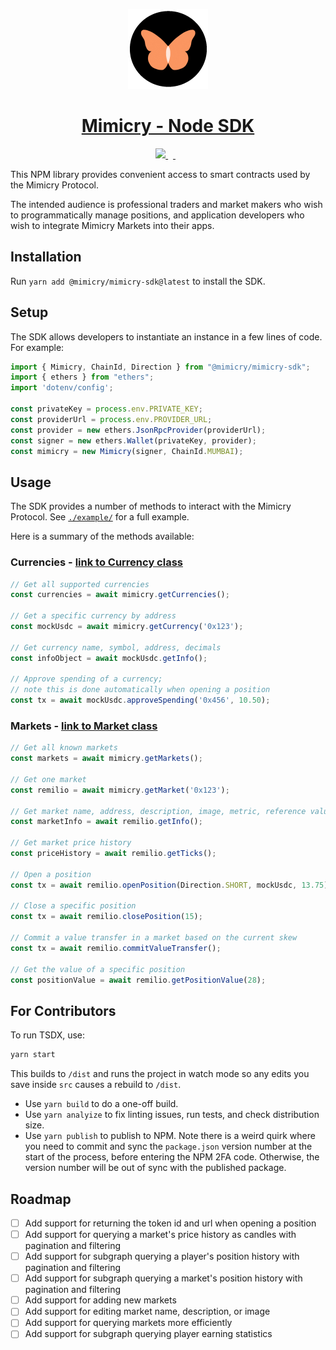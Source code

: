 <p align="center">
  <a href="https://mimicry.org">
    <picture>
      <source media="(prefers-color-scheme: dark)" srcset="https://raw.githubusercontent.com/Mimicry-Protocol/brand-assets/main/animated-logos/Gifs/Web-Res/Circles/Mimicry_logo-color-black_circle_bg-animated.gif">
      <img src="https://raw.githubusercontent.com/Mimicry-Protocol/brand-assets/main/animated-logos/Gifs/Web-Res/Circles/Mimicry_logo-color-black_circle_bg-animated.gif" height="128">
    </picture>
    <h1 align="center">Mimicry - Node SDK</h1>
  </a>
</p>
<p align="center">
  <a aria-label="License" href="LICENSE">
    <img src="https://badgen.net/badge/license/GPLv3/pink">
  </a>&nbsp;
  <a aria-label="Size Test" href="https://github.com/Mimicry-Protocol/node-sdk/actions/workflows/size.yml">
    <img alt="" src="https://github.com/Mimicry-Protocol/node-sdk/actions/workflows/size.yml/badge.svg">
  </a>&nbsp;
  <a aria-label="CI Test" href="https://github.com/Mimicry-Protocol/node-sdk/actions/workflows/main.yml">
    <img alt="" src="https://github.com/Mimicry-Protocol/node-sdk/actions/workflows/main.yml/badge.svg">
  </a>
</p>

This NPM library provides convenient access to smart contracts used by the Mimicry Protocol. 

The intended audience is professional traders and market makers who wish to programmatically manage positions, and application developers who wish to integrate Mimicry Markets into their apps.

## Installation
Run `yarn add @mimicry/mimicry-sdk@latest` to install the SDK.

## Setup
The SDK allows developers to instantiate an instance in a few lines of code. For example:
```typescript
import { Mimicry, ChainId, Direction } from "@mimicry/mimicry-sdk";
import { ethers } from "ethers";
import 'dotenv/config';

const privateKey = process.env.PRIVATE_KEY;
const providerUrl = process.env.PROVIDER_URL;
const provider = new ethers.JsonRpcProvider(providerUrl);
const signer = new ethers.Wallet(privateKey, provider);
const mimicry = new Mimicry(signer, ChainId.MUMBAI);
```

## Usage
The SDK provides a number of methods to interact with the Mimicry Protocol. See [`./example/`](https://github.com/Mimicry-Protocol/node-sdk/blob/main/example/) for a full example.

Here is a summary of the methods available:

### Currencies - [link to Currency class](https://github.com/Mimicry-Protocol/node-sdk/blob/main/src/lib/mimicry/currency.ts)
```typescript
// Get all supported currencies
const currencies = await mimicry.getCurrencies();

// Get a specific currency by address
const mockUsdc = await mimicry.getCurrency('0x123'); 

// Get currency name, symbol, address, decimals
const infoObject = await mockUsdc.getInfo(); 

// Approve spending of a currency; 
// note this is done automatically when opening a position
const tx = await mockUsdc.approveSpending('0x456', 10.50); 
```

### Markets - [link to Market class](https://github.com/Mimicry-Protocol/node-sdk/blob/main/src/lib/mimicry/market.ts)
```typescript
// Get all known markets
const markets = await mimicry.getMarkets();

// Get one market
const remilio = await mimicry.getMarket('0x123');

// Get market name, address, description, image, metric, reference value, and skew of deposited capital
const marketInfo = await remilio.getInfo();

// Get market price history
const priceHistory = await remilio.getTicks();

// Open a position
const tx = await remilio.openPosition(Direction.SHORT, mockUsdc, 13.75);

// Close a specific position
const tx = await remilio.closePosition(15);

// Commit a value transfer in a market based on the current skew
const tx = await remilio.commitValueTransfer();

// Get the value of a specific position
const positionValue = await remilio.getPositionValue(28);
```


## For Contributors

To run TSDX, use:

```bash
yarn start
```

This builds to `/dist` and runs the project in watch mode so any edits you save inside `src` causes a rebuild to `/dist`.

- Use `yarn build` to do a one-off build.
- Use `yarn analyize` to fix linting issues, run tests, and check distribution size.
- Use `yarn publish` to publish to NPM. Note there is a weird quirk where you need to commit and sync the `package.json` version number at the start of the process, before entering the NPM 2FA code. Otherwise, the version number will be out of sync with the published package.


## Roadmap
- [ ] Add support for returning the token id and url when opening a position
- [ ] Add support for querying a market's price history as candles with pagination and filtering
- [ ] Add support for subgraph querying a player's position history with pagination and filtering
- [ ] Add support for subgraph querying a market's position history with pagination and filtering
- [ ] Add support for adding new markets
- [ ] Add support for editing market name, description, or image
- [ ] Add support for querying markets more efficiently
- [ ] Add support for subgraph querying player earning statistics